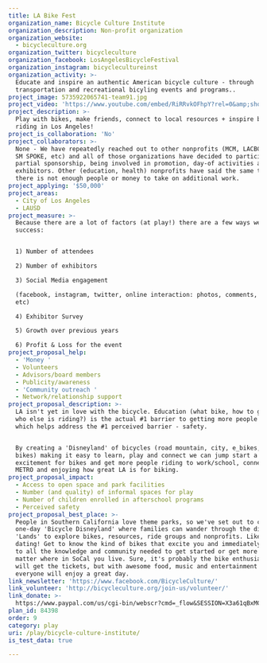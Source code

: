 ```yaml
---
title: LA Bike Fest
organization_name: Bicycle Culture Institute
organization_description: Non-profit organization
organization_website:
  - bicycleculture.org
organization_twitter: bicycleculture
organization_facebook: LosAngelesBicycleFestival
organization_instagram: bicyclecultureinst
organization_activity: >-
  Educate and inspire an authentic American bicycle culture - through
  transportation and recreational bicyling events and programs..
project_image: 5735922065741-team91.jpg
project_video: 'https://www.youtube.com/embed/RiRRvkOFhpY?rel=0&amp;showinfo=0'
project_description: >-
  Play with bikes, make friends, connect to local resources + inspire bicycle
  riding in Los Angeles!
project_is_collaboration: 'No'
project_collaborators: >-
  None - We have repeatedly reached out to other nonprofits (MCM, LACBC, ERBC,
  SM SPOKE, etc) and all of those organizations have decided to participate by
  partial sponsorship, being involved in promotion, day-of activities as
  exhibitors. Other (education, health) nonprofits have said the same thing:
  there is not enough people or money to take on additional work.
project_applying: '$50,000'
project_areas:
  - City of Los Angeles
  - LAUSD
project_measure: >-
  Because there are a lot of factors (at play!) there are a few ways we measure
  success:


  1) Number of attendees

  2) Number of exhibitors

  3) Social Media engagement 

  (facebook, instagram, twitter, online interaction: photos, comments, likes,
  etc)

  4) Exhibitor Survey

  5) Growth over previous years

  6) Profit & Loss for the event
project_proposal_help:
  - 'Money '
  - Volunteers
  - Advisors/board members
  - Publicity/awareness
  - 'Community outreach '
  - Network/relationship support
project_proposal_description: >-
  LA isn't yet in love with the bicycle. Education (what bike, how to get there,
  who else is riding?) is the actual #1 barrier to getting more people riding -
  which helps address the #1 perceived barrier - safety. 


  By creating a 'Disneyland' of bicycles (road mountain, city, e_bikes, family
  bikes) making it easy to learn, play and connect we can jump start a new
  excitement for bikes and get more people riding to work/school, connecting to
  METRO and enjoying how great LA is for biking.
project_proposal_impact:
  - Access to open space and park facilities
  - Number (and quality) of informal spaces for play
  - Number of children enrolled in afterschool programs
  - Perceived safety
project_proposal_best_place: >-
  People in Southern California love theme parks, so we've set out to create a
  one-day 'Bicycle Disneyland' where families can wander through the different
  'Lands' to explore bikes, resources, ride groups and nonprofits. Like speed
  dating! Get to know the kind of bikes that excite you and immediately connect
  to all the knowledge and community needed to get started or get more active no
  matter where in SoCal you live. Sure, it's probably the bike enthusiast that
  will get the tickets, but with awesome food, music and entertainment -
  everyone will enjoy a great day.
link_newsletter: 'https://www.facebook.com/BicycleCulture/'
link_volunteer: 'http://bicycleculture.org/join-us/volunteer/'
link_donate: >-
  https://www.paypal.com/us/cgi-bin/webscr?cmd=_flow&SESSION=X3a61qBxMCfogN5XRxVkAp2vyPHASfmaBJfPmsZNgykU6d_E37CFmm9JIIy&dispatch=5885d80a13c0db1f8e263663d3faee8d4fe1dd75ca3bd4f11d72275b28239088
plan_id: 84398
order: 9
category: play
uri: /play/bicycle-culture-institute/
is_test_data: true

---
```

